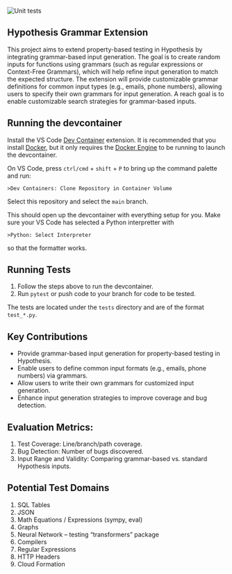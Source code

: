![Unit tests](https://github.com/anlhu/Hypothesis-Grammar-Extension/actions/workflows/test.yml/badge.svg)
## Hypothesis Grammar Extension

This project aims to extend property-based testing in Hypothesis by integrating grammar-based input generation. The goal is to create random inputs for functions using grammars (such as regular expressions or Context-Free Grammars), which will help refine input generation to match the expected structure. The extension will provide customizable grammar definitions for common input types (e.g., emails, phone numbers), allowing users to specify their own grammars for input generation. A reach goal is to enable customizable search strategies for grammar-based inputs.

## Running the devcontainer
Install the VS Code [Dev Container](https://marketplace.visualstudio.com/items?itemName=ms-vscode-remote.remote-containers) extension. It is recommended that you install [Docker](https://docs.docker.com/desktop/), but it only requires the [Docker Engine](https://docs.docker.com/engine/install/) to be running to launch the devcontainer.

On VS Code, press `ctrl/cmd` + `shift` + `P` to bring up the command palette and run:
```
>Dev Containers: Clone Repository in Container Volume
```

Select this repository and select the `main` branch.

This should open up the devcontainer with everything setup for you. Make sure your VS Code has selected a Python interpretter with
```
>Python: Select Interpreter
```
so that the formatter works.

## Running Tests

1. Follow the steps above to run the devcontainer.
2. Run `pytest` or push code to your branch for code to be tested.

The tests are located under the `tests` directory and are of the format `test_*.py`.

## Key Contributions

- Provide grammar-based input generation for property-based testing in Hypothesis.
- Enable users to define common input formats (e.g., emails, phone numbers) via grammars.
- Allow users to write their own grammars for customized input generation.
- Enhance input generation strategies to improve coverage and bug detection.

## Evaluation Metrics:

1. Test Coverage: Line/branch/path coverage.
2. Bug Detection: Number of bugs discovered.
3. Input Range and Validity: Comparing grammar-based vs. standard Hypothesis inputs.

## Potential Test Domains

1. SQL Tables
2. JSON
3. Math Equations / Expressions (sympy, eval)
4. Graphs
5. Neural Network – testing “transformers” package
6. Compilers
7. Regular Expressions
8. HTTP Headers
9. Cloud Formation
